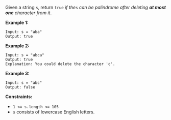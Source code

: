 Given a string `s`, return `true` _if the_`s` _can be palindrome after
deleting **at most one** character from it_.



**Example 1:**

    
    
    Input: s = "aba"
    Output: true
    

**Example 2:**

    
    
    Input: s = "abca"
    Output: true
    Explanation: You could delete the character 'c'.
    

**Example 3:**

    
    
    Input: s = "abc"
    Output: false
    



**Constraints:**

  * `1 <= s.length <= 105`
  * `s` consists of lowercase English letters.

